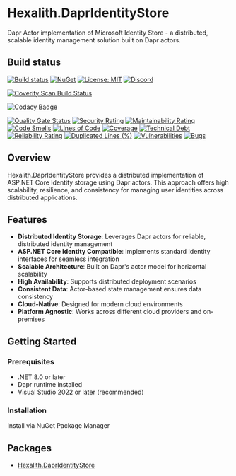 # Hexalith.DaprIdentityStore

Dapr Actor implementation of Microsoft Identity Store - a distributed, scalable identity management solution built on Dapr actors.

## Build status

[![Build status](https://github.com/Hexalith/Hexalith.DaprIdentityStore/actions/workflows/hexalith.yml/badge.svg)](https://github.com/Hexalith/Hexalith.DaprIdentityStore/actions)
[![NuGet](https://img.shields.io/nuget/v/Hexalith.DaprIdentityStore.Abstractions.svg)](https://www.nuget.org/packages/Hexalith.DaprIdentityStore.Abstractions)
[![License: MIT](https://img.shields.io/github/license/hexalith/hexalith.Security)](https://github.com/hexalith/hexalith.Security/blob/main/LICENSE)
[![Discord](https://img.shields.io/discord/1063152441819942922?label=Discord&logo=discord&logoColor=white&color=d82679)](https://discordapp.com/channels/1102166958918610994/1102166958918610997)
  
[![Coverity Scan Build Status](https://scan.coverity.com/projects/31039/badge.svg)](https://scan.coverity.com/projects/hexalith-hexalith-dapridentitystore)
  
[![Codacy Badge](https://app.codacy.com/project/badge/Grade/9f3644b4447a401189fcbd10738dd964)](https://app.codacy.com/gh/Hexalith/Hexalith.DaprIdentityStore/dashboard?utm_source=gh&utm_medium=referral&utm_content=&utm_campaign=Badge_grade)
  
[![Quality Gate Status](https://sonarcloud.io/api/project_badges/measure?project=Hexalith_Hexalith.DaprIdentityStore&metric=alert_status)](https://sonarcloud.io/summary/new_code?id=Hexalith_Hexalith.DaprIdentityStore)
[![Security Rating](https://sonarcloud.io/api/project_badges/measure?project=Hexalith_Hexalith.DaprIdentityStore&metric=security_rating)](https://sonarcloud.io/summary/new_code?id=Hexalith_Hexalith.DaprIdentityStore)
[![Maintainability Rating](https://sonarcloud.io/api/project_badges/measure?project=Hexalith_Hexalith.DaprIdentityStore&metric=sqale_rating)](https://sonarcloud.io/summary/new_code?id=Hexalith_Hexalith.DaprIdentityStore)
[![Code Smells](https://sonarcloud.io/api/project_badges/measure?project=Hexalith_Hexalith.DaprIdentityStore&metric=code_smells)](https://sonarcloud.io/summary/new_code?id=Hexalith_Hexalith.DaprIdentityStore)
[![Lines of Code](https://sonarcloud.io/api/project_badges/measure?project=Hexalith_Hexalith.DaprIdentityStore&metric=ncloc)](https://sonarcloud.io/summary/new_code?id=Hexalith_Hexalith.DaprIdentityStore)
[![Coverage](https://sonarcloud.io/api/project_badges/measure?project=Hexalith_Hexalith.DaprIdentityStore&metric=coverage)](https://sonarcloud.io/summary/new_code?id=Hexalith_Hexalith.DaprIdentityStore)
[![Technical Debt](https://sonarcloud.io/api/project_badges/measure?project=Hexalith_Hexalith.DaprIdentityStore&metric=sqale_index)](https://sonarcloud.io/summary/new_code?id=Hexalith_Hexalith.DaprIdentityStore)
[![Reliability Rating](https://sonarcloud.io/api/project_badges/measure?project=Hexalith_Hexalith.DaprIdentityStore&metric=reliability_rating)](https://sonarcloud.io/summary/new_code?id=Hexalith_Hexalith.DaprIdentityStore)
[![Duplicated Lines (%)](https://sonarcloud.io/api/project_badges/measure?project=Hexalith_Hexalith.DaprIdentityStore&metric=duplicated_lines_density)](https://sonarcloud.io/summary/new_code?id=Hexalith_Hexalith.DaprIdentityStore)
[![Vulnerabilities](https://sonarcloud.io/api/project_badges/measure?project=Hexalith_Hexalith.DaprIdentityStore&metric=vulnerabilities)](https://sonarcloud.io/summary/new_code?id=Hexalith_Hexalith.DaprIdentityStore)
[![Bugs](https://sonarcloud.io/api/project_badges/measure?project=Hexalith_Hexalith.DaprIdentityStore&metric=bugs)](https://sonarcloud.io/summary/new_code?id=Hexalith_Hexalith.DaprIdentityStore)

## Overview

Hexalith.DaprIdentityStore provides a distributed implementation of ASP.NET Core Identity storage using Dapr actors. This approach offers high scalability, resilience, and consistency for managing user identities across distributed applications.

## Features

- **Distributed Identity Storage**: Leverages Dapr actors for reliable, distributed identity management
- **ASP.NET Core Identity Compatible**: Implements standard Identity interfaces for seamless integration
- **Scalable Architecture**: Built on Dapr's actor model for horizontal scalability
- **High Availability**: Supports distributed deployment scenarios
- **Consistent Data**: Actor-based state management ensures data consistency
- **Cloud-Native**: Designed for modern cloud environments
- **Platform Agnostic**: Works across different cloud providers and on-premises

## Getting Started

### Prerequisites

- .NET 8.0 or later
- Dapr runtime installed
- Visual Studio 2022 or later (recommended)

### Installation

Install via NuGet Package Manager

## Packages

- [Hexalith.DaprIdentityStore](Hexalith.DaprIdentityStore/README.md)

